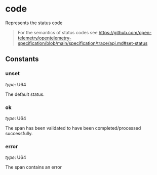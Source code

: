 
# code

Represents the status code
> For the semantics of status codes see
>  https://github.com/open-telemetry/opentelemetry-specification/blob/main/specification/trace/api.md#set-status
## Constants
### unset

*type*: U64

The default status.

### ok

*type*: U64

The span has been validated to have been completed/processed successfully.

### error

*type*: U64

The span contains an error

